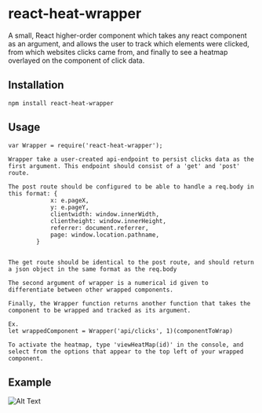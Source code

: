 react-heat-wrapper
=========

A small, React higher-order component which takes any react component as an argument, and allows the user to track which elements were clicked, from which websites clicks came from, and finally to see a heatmap overlayed on the component of click data.

## Installation

  `npm install react-heat-wrapper`

## Usage

    var Wrapper = require('react-heat-wrapper');

    Wrapper take a user-created api-endpoint to persist clicks data as the first argument. This endpoint should consist of a 'get' and 'post' route.

    The post route should be configured to be able to handle a req.body in this format: {
				x: e.pageX,
				y: e.pageY,
				clientwidth: window.innerWidth,
				clientheight: window.innerHeight,
				referrer: document.referrer,
				page: window.location.pathname,
			}


    The get route should be identical to the post route, and should return a json object in the same format as the req.body

    The second argument of wrapper is a numerical id given to differentiate between other wrapped components.

    Finally, the Wrapper function returns another function that takes the component to be wrapped and tracked as its argument.

    Ex.
    let wrappedComponent = Wrapper('api/clicks', 1)(componentToWrap)

    To activate the heatmap, type 'viewHeatMap(id)' in the console, and select from the options that appear to the top left of your wrapped component.


## Example

 ![Alt Text](file:///Users/davidko/Downloads/heat.gif)


